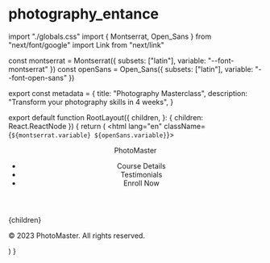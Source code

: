 # photography_entance
import "./globals.css"
import { Montserrat, Open_Sans } from "next/font/google"
import Link from "next/link"

const montserrat = Montserrat({ subsets: ["latin"], variable: "--font-montserrat" })
const openSans = Open_Sans({ subsets: ["latin"], variable: "--font-open-sans" })

export const metadata = {
  title: "Photography Masterclass",
  description: "Transform your photography skills in 4 weeks",
}

export default function RootLayout({
  children,
}: {
  children: React.ReactNode
}) {
  return (
    <html lang="en" className={`${montserrat.variable} ${openSans.variable}`}>
      <body className="font-sans bg-white text-navy-900">
        <header className="bg-navy-900 text-white py-4">
          <div className="container mx-auto px-4 flex justify-between items-center">
            <Link href="/" className="text-2xl font-bold font-montserrat">
              PhotoMaster
            </Link>
            <nav>
              <ul className="flex space-x-6">
                <li>
                  <Link href="#course-details" className="hover:text-yellow-400 transition-colors">
                    Course Details
                  </Link>
                </li>
                <li>
                  <Link href="#testimonials" className="hover:text-yellow-400 transition-colors">
                    Testimonials
                  </Link>
                </li>
                <li>
                  <Link href="#enroll" className="hover:text-yellow-400 transition-colors">
                    Enroll Now
                  </Link>
                </li>
              </ul>
            </nav>
          </div>
        </header>
        <main>{children}</main>
        <footer className="bg-navy-900 text-white py-8 mt-16">
          <div className="container mx-auto px-4 text-center">
            <p>&copy; 2023 PhotoMaster. All rights reserved.</p>
          </div>
        </footer>
      </body>
    </html>
  )
}

